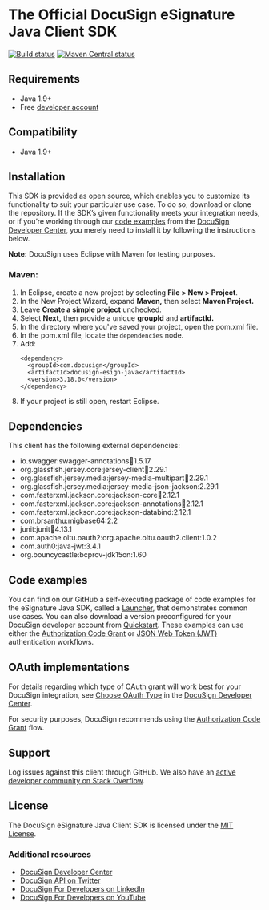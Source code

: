 # The Official DocuSign eSignature Java Client SDK

[![Build status][travis-image]][travis-url]
[![Maven Central status][maven-image]][maven-url]

## Requirements
*   Java 1.9+
*   Free [developer account](https://go.docusign.com/sandbox/productshot/?elqCampaignId=16531)

## Compatibility
*   Java 1.9+

## Installation
This SDK is provided as open source, which enables you to customize its functionality to suit your particular use case. To do so, download or clone the repository. If the SDK’s given functionality meets your integration needs, or if you’re working through our [code examples](https://developers.docusign.com/docs/esign-rest-api/how-to/) from the [DocuSign Developer Center](https://developers.docusign.com/), you merely need to install it by following the instructions below.

**Note:** DocuSign uses Eclipse with Maven for testing purposes.

### Maven:
1. In Eclipse, create a new project by selecting **File > New > Project**.
2. In the New Project Wizard, expand **Maven,** then select **Maven Project.**
3. Leave **Create a simple project** unchecked.
4. Select **Next,** then provide a unique **groupId** and **artifactId.**
5. In the directory where you've saved your project, open the pom.xml file.
6. In the pom.xml file, locate the `dependencies` node.
7. Add:  
    ```
    <dependency>
      <groupId>com.docusign</groupId>
      <artifactId>docusign-esign-java</artifactId>
      <version>3.18.0</version>
    </dependency>
    ```
8. If your project is still open, restart Eclipse.

## Dependencies
This client has the following external dependencies:
*   io.swagger:swagger-annotations:jar:1.5.17
*   org.glassfish.jersey.core:jersey-client:jar:2.29.1
*   org.glassfish.jersey.media:jersey-media-multipart:jar:2.29.1
*   org.glassfish.jersey.media:jersey-media-json-jackson:2.29.1
*   com.fasterxml.jackson.core:jackson-core:jar:2.12.1
*   com.fasterxml.jackson.core:jackson-annotations:jar:2.12.1
*   com.fasterxml.jackson.core:jackson-databind:2.12.1
*   com.brsanthu:migbase64:2.2
*   junit:junit:jar:4.13.1
*   com.apache.oltu.oauth2:org.apache.oltu.oauth2.client:1.0.2
*   com.auth0:java-jwt:3.4.1
*   org.bouncycastle:bcprov-jdk15on:1.60

## Code examples
You can find on our GitHub a self-executing package of code examples for the eSignature Java SDK, called a [Launcher](https://github.com/docusign/code-examples-java/blob/master/README.md), that demonstrates common use cases. You can also download a version preconfigured for your DocuSign developer account from [Quickstart](https://developers.docusign.com/docs/esign-rest-api/quickstart/). These examples can use either the [Authorization Code Grant](https://developers.docusign.com/esign-rest-api/guides/authentication/oauth2-code-grant) or [JSON Web Token (JWT)](https://developers.docusign.com/esign-rest-api/guides/authentication/oauth2-jsonwebtoken) authentication workflows.

## OAuth implementations
For details regarding which type of OAuth grant will work best for your DocuSign integration, see [Choose OAuth Type](https://developers.docusign.com/platform/auth/choose/) in the [DocuSign Developer Center](https://developers.docusign.com/).

For security purposes, DocuSign recommends using the [Authorization Code Grant](https://developers.docusign.com/esign-rest-api/guides/authentication/oauth2-code-grant) flow.

## Support
Log issues against this client through GitHub. We also have an [active developer community on Stack Overflow](https://stackoverflow.com/questions/tagged/docusignapi).

## License
The DocuSign eSignature Java Client SDK is licensed under the [MIT License](https://github.com/docusign/docusign-java-client/blob/master/LICENSE).

### Additional resources
*   [DocuSign Developer Center](https://developers.docusign.com/)
*   [DocuSign API on Twitter](https://twitter.com/docusignapi)
*   [DocuSign For Developers on LinkedIn](https://www.linkedin.com/showcase/docusign-for-developers/)
*   [DocuSign For Developers on YouTube](https://www.youtube.com/channel/UCJSJ2kMs_qeQotmw4-lX2NQ)

[travis-image]: https://img.shields.io/travis/docusign/docusign-java-client.svg?style=flat
[travis-url]: https://travis-ci.org/docusign/docusign-java-client
[maven-image]: https://img.shields.io/maven-central/v/com.docusign/docusign-esign-java.svg?style=flat
[maven-url]: https://search.maven.org/#search%7Cga%7C1%7Cg%3A%22com.docusign%22
